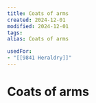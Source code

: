```yaml
---
title: Coats of arms
created: 2024-12-01
modified: 2024-12-01
tags: 
alias: Coats of arms

usedFor:
- "[[9841 Heraldry]]"
---
```

# Coats of arms
